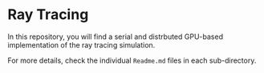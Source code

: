 # Ray Tracing

In this repository, you will find a serial and distrbuted GPU-based implementation of the ray tracing simulation.

For more details, check the individual `Readme.md` files in each sub-directory.
